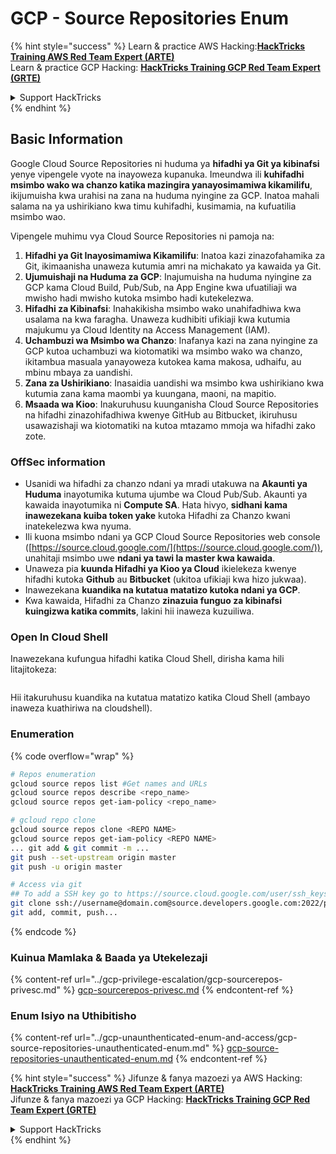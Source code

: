 # GCP - Source Repositories Enum

{% hint style="success" %}
Learn & practice AWS Hacking:<img src="../../../.gitbook/assets/image (1).png" alt="" data-size="line">[**HackTricks Training AWS Red Team Expert (ARTE)**](https://training.hacktricks.xyz/courses/arte)<img src="../../../.gitbook/assets/image (1).png" alt="" data-size="line">\
Learn & practice GCP Hacking: <img src="../../../.gitbook/assets/image (2).png" alt="" data-size="line">[**HackTricks Training GCP Red Team Expert (GRTE)**<img src="../../../.gitbook/assets/image (2).png" alt="" data-size="line">](https://training.hacktricks.xyz/courses/grte)

<details>

<summary>Support HackTricks</summary>

* Check the [**subscription plans**](https://github.com/sponsors/carlospolop)!
* **Join the** 💬 [**Discord group**](https://discord.gg/hRep4RUj7f) or the [**telegram group**](https://t.me/peass) or **follow** us on **Twitter** 🐦 [**@hacktricks\_live**](https://twitter.com/hacktricks\_live)**.**
* **Share hacking tricks by submitting PRs to the** [**HackTricks**](https://github.com/carlospolop/hacktricks) and [**HackTricks Cloud**](https://github.com/carlospolop/hacktricks-cloud) github repos.

</details>
{% endhint %}

## Basic Information <a href="#reviewing-cloud-git-repositories" id="reviewing-cloud-git-repositories"></a>

Google Cloud Source Repositories ni huduma ya **hifadhi ya Git ya kibinafsi** yenye vipengele vyote na inayoweza kupanuka. Imeundwa ili **kuhifadhi msimbo wako wa chanzo katika mazingira yanayosimamiwa kikamilifu**, ikijumuisha kwa urahisi na zana na huduma nyingine za GCP. Inatoa mahali salama na ya ushirikiano kwa timu kuhifadhi, kusimamia, na kufuatilia msimbo wao.

Vipengele muhimu vya Cloud Source Repositories ni pamoja na:

1. **Hifadhi ya Git Inayosimamiwa Kikamilifu**: Inatoa kazi zinazofahamika za Git, ikimaanisha unaweza kutumia amri na michakato ya kawaida ya Git.
2. **Ujumuishaji na Huduma za GCP**: Inajumuisha na huduma nyingine za GCP kama Cloud Build, Pub/Sub, na App Engine kwa ufuatiliaji wa mwisho hadi mwisho kutoka msimbo hadi kutekelezwa.
3. **Hifadhi za Kibinafsi**: Inahakikisha msimbo wako unahifadhiwa kwa usalama na kwa faragha. Unaweza kudhibiti ufikiaji kwa kutumia majukumu ya Cloud Identity na Access Management (IAM).
4. **Uchambuzi wa Msimbo wa Chanzo**: Inafanya kazi na zana nyingine za GCP kutoa uchambuzi wa kiotomatiki wa msimbo wako wa chanzo, ikitambua masuala yanayoweza kutokea kama makosa, udhaifu, au mbinu mbaya za uandishi.
5. **Zana za Ushirikiano**: Inasaidia uandishi wa msimbo kwa ushirikiano kwa kutumia zana kama maombi ya kuungana, maoni, na mapitio.
6. **Msaada wa Kioo**: Inakuruhusu kuunganisha Cloud Source Repositories na hifadhi zinazohifadhiwa kwenye GitHub au Bitbucket, ikiruhusu usawazishaji wa kiotomatiki na kutoa mtazamo mmoja wa hifadhi zako zote.

### OffSec information <a href="#reviewing-cloud-git-repositories" id="reviewing-cloud-git-repositories"></a>

* Usanidi wa hifadhi za chanzo ndani ya mradi utakuwa na **Akaunti ya Huduma** inayotumika kutuma ujumbe wa Cloud Pub/Sub. Akaunti ya kawaida inayotumika ni **Compute SA**. Hata hivyo, **sidhani kama inawezekana kuiba token yake** kutoka Hifadhi za Chanzo kwani inatekelezwa kwa nyuma.
* Ili kuona msimbo ndani ya GCP Cloud Source Repositories web console ([https://source.cloud.google.com/](https://source.cloud.google.com/)), unahitaji msimbo uwe **ndani ya tawi la master kwa kawaida**.
* Unaweza pia **kuunda Hifadhi ya Kioo ya Cloud** ikielekeza kwenye hifadhi kutoka **Github** au **Bitbucket** (ukitoa ufikiaji kwa hizo jukwaa).
* Inawezekana **kuandika na kutatua matatizo kutoka ndani ya GCP**.
* Kwa kawaida, Hifadhi za Chanzo **zinazuia funguo za kibinafsi kuingizwa katika commits**, lakini hii inaweza kuzuiliwa.

### Open In Cloud Shell

Inawezekana kufungua hifadhi katika Cloud Shell, dirisha kama hili litajitokeza:

<figure><img src="../../../.gitbook/assets/image (325).png" alt=""><figcaption></figcaption></figure>

Hii itakuruhusu kuandika na kutatua matatizo katika Cloud Shell (ambayo inaweza kuathiriwa na cloudshell).

### Enumeration

{% code overflow="wrap" %}
```bash
# Repos enumeration
gcloud source repos list #Get names and URLs
gcloud source repos describe <repo_name>
gcloud source repos get-iam-policy <repo_name>

# gcloud repo clone
gcloud source repos clone <REPO NAME>
gcloud source repos get-iam-policy <REPO NAME>
... git add & git commit -m ...
git push --set-upstream origin master
git push -u origin master

# Access via git
## To add a SSH key go to https://source.cloud.google.com/user/ssh_keys (no gcloud command)
git clone ssh://username@domain.com@source.developers.google.com:2022/p/<proj-name>/r/<repo-name>
git add, commit, push...
```
{% endcode %}

### Kuinua Mamlaka & Baada ya Utekelezaji

{% content-ref url="../gcp-privilege-escalation/gcp-sourcerepos-privesc.md" %}
[gcp-sourcerepos-privesc.md](../gcp-privilege-escalation/gcp-sourcerepos-privesc.md)
{% endcontent-ref %}

### Enum Isiyo na Uthibitisho

{% content-ref url="../gcp-unaunthenticated-enum-and-access/gcp-source-repositories-unauthenticated-enum.md" %}
[gcp-source-repositories-unauthenticated-enum.md](../gcp-unaunthenticated-enum-and-access/gcp-source-repositories-unauthenticated-enum.md)
{% endcontent-ref %}

{% hint style="success" %}
Jifunze & fanya mazoezi ya AWS Hacking:<img src="../../../.gitbook/assets/image (1).png" alt="" data-size="line">[**HackTricks Training AWS Red Team Expert (ARTE)**](https://training.hacktricks.xyz/courses/arte)<img src="../../../.gitbook/assets/image (1).png" alt="" data-size="line">\
Jifunze & fanya mazoezi ya GCP Hacking: <img src="../../../.gitbook/assets/image (2).png" alt="" data-size="line">[**HackTricks Training GCP Red Team Expert (GRTE)**<img src="../../../.gitbook/assets/image (2).png" alt="" data-size="line">](https://training.hacktricks.xyz/courses/grte)

<details>

<summary>Support HackTricks</summary>

* Angalia [**mpango wa usajili**](https://github.com/sponsors/carlospolop)!
* **Jiunge na** 💬 [**kikundi cha Discord**](https://discord.gg/hRep4RUj7f) au [**kikundi cha telegram**](https://t.me/peass) au **fuata** sisi kwenye **Twitter** 🐦 [**@hacktricks\_live**](https://twitter.com/hacktricks\_live)**.**
* **Shiriki mbinu za hacking kwa kuwasilisha PRs kwa** [**HackTricks**](https://github.com/carlospolop/hacktricks) na [**HackTricks Cloud**](https://github.com/carlospolop/hacktricks-cloud) github repos.

</details>
{% endhint %}
